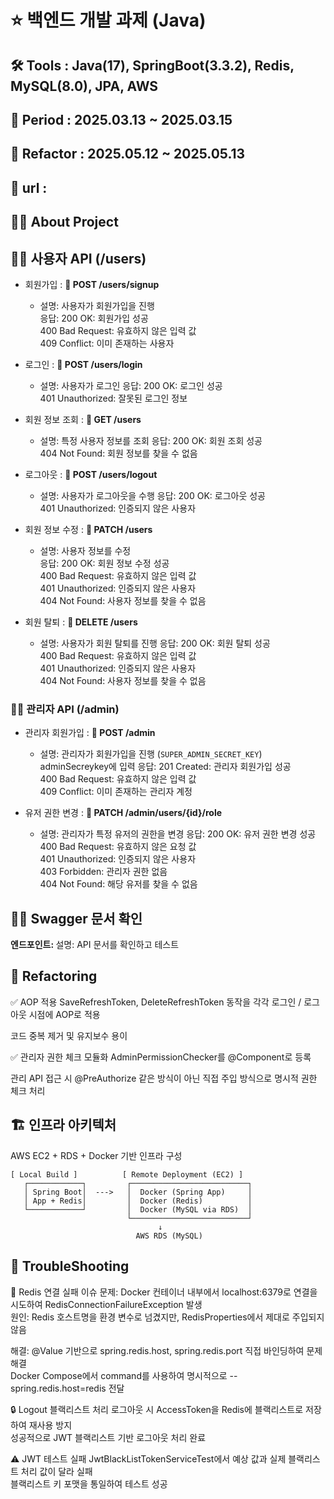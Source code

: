 # ⭐️ 백엔드 개발 과제 (Java)
## 🛠️ Tools : Java(17), SpringBoot(3.3.2), Redis, MySQL(8.0), JPA, AWS
## 🚩 Period : 2025.03.13 ~ 2025.03.15
## 🚩 Refactor : 2025.05.12 ~ 2025.05.13
## 🔗 url : <a-href></a-href>
## 👨‍💻 About Project

## 👨‍💻 사용자 API (/users)

- 회원가입 : **📌 POST /users/signup**  

    - 설명: 사용자가 회원가입을 진행  
      응답: 200 OK: 회원가입 성공  
      400 Bad Request: 유효하지 않은 입력 값  
      409 Conflict: 이미 존재하는 사용자

- 로그인 : **📌 POST /users/login**  

    - 설명: 사용자가 로그인 
      응답: 200 OK: 로그인 성공  
      401 Unauthorized: 잘못된 로그인 정보

- 회원 정보 조회 : **📌 GET /users**   

    - 설명: 특정 사용자 정보를 조회 
      응답: 200 OK: 회원 조회 성공  
      404 Not Found: 회원 정보를 찾을 수 없음

- 로그아웃 : **📌 POST /users/logout**  

    - 설명: 사용자가 로그아웃을 수행 
      응답: 200 OK: 로그아웃 성공  
      401 Unauthorized: 인증되지 않은 사용자

- 회원 정보 수정 : **📌 PATCH /users**  

    - 설명: 사용자 정보를 수정  
      응답: 200 OK: 회원 정보 수정 성공  
      400 Bad Request: 유효하지 않은 입력 값  
      401 Unauthorized: 인증되지 않은 사용자  
      404 Not Found: 사용자 정보를 찾을 수 없음

- 회원 탈퇴 : **📌 DELETE /users**  

    - 설명: 사용자가 회원 탈퇴를 진행
      응답: 200 OK: 회원 탈퇴 성공  
      400 Bad Request: 유효하지 않은 입력 값  
      401 Unauthorized: 인증되지 않은 사용자  
      404 Not Found: 사용자 정보를 찾을 수 없음

### 👨‍💻 관리자 API (/admin)

- 관리자 회원가입 : **📌 POST /admin**  

    - 설명: 관리자가 회원가입을 진행 (```SUPER_ADMIN_SECRET_KEY```) adminSecreykey에 입력
      응답: 201 Created: 관리자 회원가입 성공  
      400 Bad Request: 유효하지 않은 입력 값  
      409 Conflict: 이미 존재하는 관리자 계정

- 유저 권한 변경 : **📌 PATCH /admin/users/{id}/role**   

    - 설명: 관리자가 특정 유저의 권한을 변경
      응답: 200 OK: 유저 권한 변경 성공  
      400 Bad Request: 유효하지 않은 요청 값  
      401 Unauthorized: 인증되지 않은 사용자  
      403 Forbidden: 관리자 권한 없음  
      404 Not Found: 해당 유저를 찾을 수 없음

## 👨‍💻 Swagger 문서 확인  
**엔드포인트: <a-href></a-href>** 
설명: API 문서를 확인하고 테스트

## 🔁 Refactoring
✅ AOP 적용
SaveRefreshToken, DeleteRefreshToken 동작을 각각 로그인 / 로그아웃 시점에 AOP로 적용

코드 중복 제거 및 유지보수 용이

✅ 관리자 권한 체크 모듈화
AdminPermissionChecker를 @Component로 등록

관리 API 접근 시 @PreAuthorize 같은 방식이 아닌 직접 주입 방식으로 명시적 권한 체크 처리

## 🏗 인프라 아키텍처
AWS EC2 + RDS + Docker 기반 인프라 구성
```
[ Local Build ]          [ Remote Deployment (EC2) ]
   ┌────────────┐         ┌──────────────────────────┐
   │ Spring Boot│  --->   │  Docker (Spring App)     │
   │ App + Redis│         │  Docker (Redis)          │
   └────────────┘         │  Docker (MySQL via RDS)  │
                          └──────────────────────────┘
                                 ↓
                            AWS RDS (MySQL)

```

## 🧨 TroubleShooting
🔴 Redis 연결 실패 이슈
문제: Docker 컨테이너 내부에서 localhost:6379로 연결을 시도하여 RedisConnectionFailureException 발생  
원인: Redis 호스트명을 환경 변수로 넘겼지만, RedisProperties에서 제대로 주입되지 않음

해결:
@Value 기반으로 spring.redis.host, spring.redis.port 직접 바인딩하여 문제 해결  
Docker Compose에서 command를 사용하여 명시적으로 --spring.redis.host=redis 전달

🔒 Logout 블랙리스트 처리
로그아웃 시 AccessToken을 Redis에 블랙리스트로 저장하여 재사용 방지  
성공적으로 JWT 블랙리스트 기반 로그아웃 처리 완료

⚠️ JWT 테스트 실패
JwtBlackListTokenServiceTest에서 예상 값과 실제 블랙리스트 처리 값이 달라 실패  
블랙리스트 키 포맷을 통일하여 테스트 성공

  
